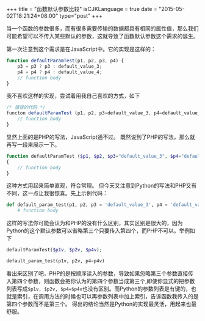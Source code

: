 +++
title  = "函数默认参数比较"
isCJKLanguage = true
date = "2015-05-02T18:21:24+08:00"
type="post"
+++

当一个函数的参数很多，而有很多需要传输的数据都具有相同的属性值，那么我们可能希望可以不传入某些默认的参数，这就导致了函数默认参数这个需求的诞生。

第一次注意到这个需求是在JavaScript中。它的实现是这样的：

```javascript
function defaultParamTest(p1, p2, p3, p4) {
    p3 = p3 ? p3 : default_value_3;
    p4 = p4 ? p4 : default_value_4;
    // function body
}
```

我不喜欢这样的实现，尝试着用我自己喜欢的方式，如下

```javascript
/* 错误的代码 */
functon defaultParamTest (p1, p2, p3=default_value_3, p4=default_value_4) {
    // function body
}
```

显然上面的是PHP的写法，JavaScript通不过。
既然说到了PHP的写法，那么就再写一段来展示一下。

```php
function defaultParamTest ($p1, $p2, $p3="default_value_3", $p4="default_value_4")
{
    // function body
}
```
这种方式用起来简单直观，符合常理。
但今天又注意到Python的写法和PHP又有不同，这一点让我很惊喜。先上示例代码：

```python
def default_param_test(p1, p2, p3 = 'default_value_3', p4 = 'default_value_4'):
    # function body
```
这样的写法你可能会认为和PHP的没有什么区别，其实区别是很大的，因为Python的这个默认参数可以省略第三个只要传入第四个，而PHP不可以。举例如下

```php
defaultParamTest($p1v, $p2v, $p4v);
```

```python
default_param_test(p1v, p2v, p4=p4v)
```
看出来区别了吧，PHP的是按顺序读入的参数，导致如果忽略第三个参数直接传入第四个参数，则函数会把你认为的第四个参数当成第三个,即使你显式的把参数列表写成`$p1v, $p2v, $p4=$p4v`也没有区别。而Python的参数列表是有键的，也就是索引，在调用方法的时候也可以再参数列表中加上索引，告诉函数我传入的是第四个参数而不是第三个。
得出的结论当然是Python的实现最灵活，用起来也最舒服。
